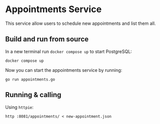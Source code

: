 # Appointments Service

This service allow users to schedule new appointments and list them all. 


## Build and run from source

In a new terminal run `docker compose up` to start PostgreSQL:
```
docker compose up
```

Now you can start the appointments service by running: 

```
go run appointments.go
```

## Running & calling


Using `httpie`:

```
http :8081/appointments/ < new-appointment.json
```
